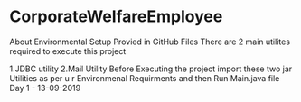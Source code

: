 # CorporateWelfareEmployee
 About Environmental Setup Provied in GitHub Files
There are 2 main utilites required to execute this project

1.JDBC utility
2.Mail Utility Before Executing the project import these two jar Utilities as per u r Environmenal Requirments and then Run Main.java file
Day 1 - 13-09-2019

